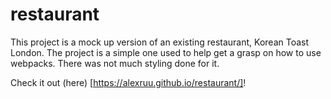 # restaurant

This project is a mock up version of an existing restaurant, Korean Toast London. The project is a simple one used to help get a grasp on how to use webpacks. There was not much styling done for it.

Check it out (here) [https://alexruu.github.io/restaurant/]!
